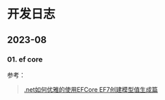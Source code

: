 # 开发日志

## 2023-08 

### 01. ef core


 参考： 

 > [.net如何优雅的使用EFCore ](https://www.cnblogs.com/qwqwQAQ/p/16932139.html)
 > [EF7创建模型值生成篇 ](https://www.cnblogs.com/YataoFeng/p/17187786.html)

 